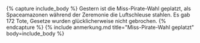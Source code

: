 {% capture include_body %}
Gestern ist die Miss-Pirate-Wahl geplatzt, als Spaceamazonen während der Zeremonie die Luftschleuse stahlen. Es gab 172 Tote, Gesetze wurden glücklicherweise nicht gebrochen.
{% endcapture %}
{% include anmerkung.md title="Miss-Pirate-Wahl geplatzt" body=include_body %}